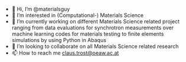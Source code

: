 - 👋 Hi, I’m @materialsguy
- 👀 I’m interested in (Computational-) Materials Science
- 🌱 I’m currently working on different Materials Science related project ranging from data evaluations for synchrotron measurements over machine learning codes for materials testing to finite elements simulations by using Python in Abaqus 
- 💞️ I’m looking to collaborate on all Materials Science related research
- 📫 How to reach me claus.trost@oeaw.ac.at

